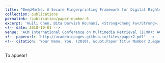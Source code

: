 ```yaml
---
title: "DeepMarks: A Secure Fingerprinting Framework for Digital Rights Management of Deep Learning Model"
collection: publications
permalink: /publication/paper-number-6
excerpt: 'Huili Chen, Bita Darvish Rouhani, <Strong>Cheng Fu</Strong>, Jishen Zhao, Farinaz Koushanfar'
<!-- date: 2010-10-01 -->
venue: 'ACM International Conference on Multimedia Retrieval (ICMR): ACM, 2019.'
<!-- paperurl: 'http://academicpages.github.io/files/paper2.pdf' -->
<!-- citation: 'Your Name, You. (2010). &quot;Paper Title Number 2.&quot; <i>Journal 1</i>. 1(2).' -->
---
```

<!-- This paper is about the number 2. The number 3 is left for future work.
 -->

To appear!

<!-- [Download paper here](https://arxiv.org/abs/1810.02068) -->

<!-- Recommended citation: Your Name, You. (2010). "Paper Title Number 2." <i>Journal 1</i>. 1(2). -->